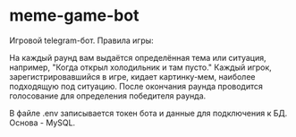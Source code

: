 # meme-game-bot
Игровой telegram-бот. Правила игры:

На каждый раунд вам выдаётся определённая тема или ситуация, например, "Когда открыл холодильник и там пусто." Каждый игрок, зарегистрировавшийся в игре, кидает картинку-мем, наиболее подходящую под ситуацию. После окончания раунда проводится голосование для определения победителя раунда.

В файле .env записывается токен бота и данные для подключения к БД. Основа - MySQL.
